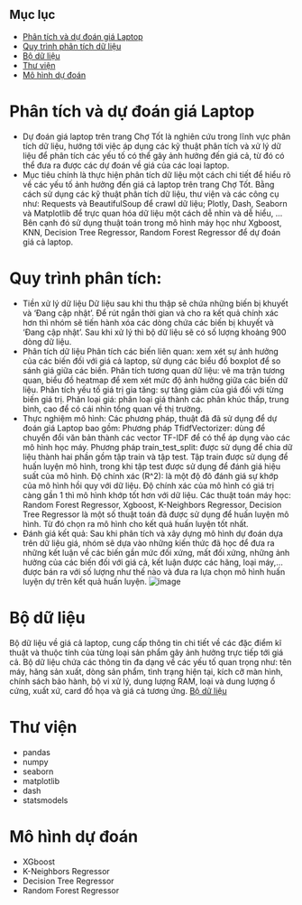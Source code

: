 ## Mục lục
- [Phân tích và dự đoán giá Laptop](https://github.com/LNPNN/Phan_tich_du_doan_gia?tab=readme-ov-file#ph%C3%A2n-t%C3%ADch-v%C3%A0-d%E1%BB%B1-%C4%91o%C3%A1n-gi%C3%A1-laptop)
- [Quy trình phân tích dữ liệu](https://github.com/LNPNN/Phan_tich_du_doan_gia?tab=readme-ov-file#quy-tr%C3%ACnh-ph%C3%A2n-t%C3%ADch)
- [Bộ dữ liệu](https://github.com/LNPNN/Phan_tich_du_doan_gia?tab=readme-ov-file#b%E1%BB%99-d%E1%BB%AF-li%E1%BB%87u)
- [Thư viện](https://github.com/LNPNN/Phan_tich_du_doan_gia?tab=readme-ov-file#th%C6%B0-vi%E1%BB%87n)
- [Mô hình dự đoán](https://github.com/LNPNN/Phan_tich_du_doan_gia?tab=readme-ov-file#m%C3%B4-h%C3%ACnh-d%E1%BB%B1-%C4%91o%C3%A1n)
# Phân tích và dự đoán giá Laptop
- Dự đoán giá laptop trên trang Chợ Tốt là nghiên cứu trong lĩnh vực phân tích dữ liệu, hướng tới việc áp dụng các kỹ thuật phân tích và xử lý dữ liệu để phân tích các yếu tố có thể gây ảnh hưởng đến giá cả, từ đó có thể đưa ra được các dự đoán về giá của các loại laptop. 
- Mục tiêu chính là thực hiện phân tích dữ liệu một cách chi tiết để hiểu rõ về các yếu tố ảnh hưởng đến giá cả laptop trên trang Chợ Tốt. Bằng cách sử dụng các kỹ thuật phân tích dữ liệu, thư viện và các công cụ như: Requests và BeautifulSoup để crawl dữ liệu; Plotly, Dash, Seaborn và Matplotlib để trực quan hóa dữ liệu một cách dễ nhìn và dễ hiểu, … Bên cạnh đó sử dụng thuật toán trong mô hình máy học như Xgboost, KNN, Decision Tree Regressor, Random Forest Regressor để dự đoán giá cả laptop.
# Quy trình phân tích:
- Tiền xử lý dữ liệu
Dữ liệu sau khi thu thập sẽ chứa những biến bị khuyết và ‘Đang cập nhật’. Để rút ngắn thời gian và cho ra kết quả chính xác hơn thì nhóm sẽ tiến hành xóa các dòng chứa các biến bị khuyết và ‘Đang cập nhật’. Sau khi xử lý thì bộ dữ liệu sẽ có số lượng khoảng 900 dòng dữ liệu.
- Phân tích dữ liệu
Phân tích các biến liên quan: xem xét sự ảnh hưởng của các biến đối với giá cả laptop, sử dụng các biểu đồ boxplot để so sánh giá giữa các biến.
Phân tích tương quan dữ liệu: vẽ ma trận tương quan, biểu đồ heatmap để xem xét mức độ ảnh hưởng giữa các biến dữ liệu.
Phân tích yếu tố giá trị gia tăng: sự tăng giảm của giá đối với từng biến giá trị.
Phân loại giá: phân loại giá thành các phân khúc thấp, trung bình, cao để có cái nhìn tổng quan về thị trường.
- Thực nghiệm mô hình:
Các phương pháp, thuật đã đã sử dụng để dự đoán giá Laptop bao gồm:
Phương pháp TfidfVectorizer: dùng để chuyển đổi văn bản thành các vector TF-IDF để có thể áp dụng vào các mô hình học máy.
Phương pháp train_test_split: được sử dụng để chia dữ liệu thành hai phần gồm tập train và tập test. Tập train được sử dụng để huấn luyện mô hình, trong khi tập test được sử dụng để đánh giá hiệu suất của mô hình.
Độ chính xác (R^2): là một độ đô đánh giá sự khớp của mô hình hồi quy với dữ liệu. Độ chính xác của mô hình có giá trị càng gần 1 thì mô hình khớp tốt hơn với dữ liệu. 
Các thuật toán máy học: Random Forest Regressor, Xgboost, K-Neighbors Regressor, Decision Tree Regressor là một số thuật toán đã được sử dụng để huấn luyện mô hình. Từ đó chọn ra mô hình cho kết quả huấn luyện tốt nhất.
- Đánh giá kết quả:
Sau khi phân tích và xây dựng mô hình dự đoán dựa trên dữ liệu giá, nhóm sẽ dựa vào những kiến thức đã học để đưa ra những kết luận về các biến gần mức đối xứng, mất đối xứng, những ảnh hưởng của các biến đối với giá cả, kết luận được các hãng, loại máy,... được bán ra với số lượng như thế nào và đưa ra lựa chọn mô hình huấn luyện dự trên kết quả huấn luyện.
![image](https://github.com/user-attachments/assets/131c8c55-8c53-49d0-950e-ab850bba7ec2)

# Bộ dữ liệu
Bộ dữ liệu về giá cả laptop, cung cấp thông tin chi tiết về các đặc điểm kĩ thuật và thuộc tính của từng loại sản phẩm gây ảnh hưởng trực tiếp tới giá cả. Bộ dữ liệu chứa các thông tin đa dạng về các yếu tố quan trọng như: tên máy, hãng sản xuất, dòng sản phẩm, tình trạng hiện tại, kích cỡ màn hình, chính sách bảo hành, bộ vi xử lý, dung lượng RAM, loại và dung lượng ổ cứng, xuất xứ, card đồ họa và giá cả tương ứng.
[Bộ dữ liệu](https://drive.google.com/drive/folders/1erbISKeFVsviivvYiiWvlA1qq17gapEs)
# Thư viện
- pandas
- numpy
- seaborn
- matplotlib
- dash
- statsmodels
# Mô hình dự đoán
- XGboost
- K-Neighbors Regressor
- Decision Tree Regressor
- Random Forest Regressor
